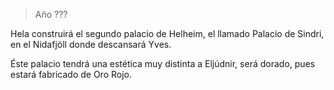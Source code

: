 > Año ???

Hela construirá el segundo palacio de Helheim, el llamado Palacio de Sindri, en el Nidafjöll donde descansará Yves.

Éste palacio tendrá una estética muy distinta a Eljúdnir, será dorado, pues estará fabricado de Oro Rojo.